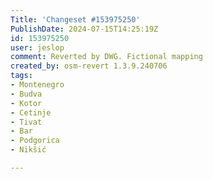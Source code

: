 ```yaml
---
Title: 'Changeset #153975250'
PublishDate: 2024-07-15T14:25:19Z
id: 153975250
user: jeslop
comment: Reverted by DWG. Fictional mapping
created_by: osm-revert 1.3.9.240706
tags:
- Montenegro
- Budva
- Kotor
- Cetinje
- Tivat
- Bar
- Podgorica
- Nikšić

---
```

